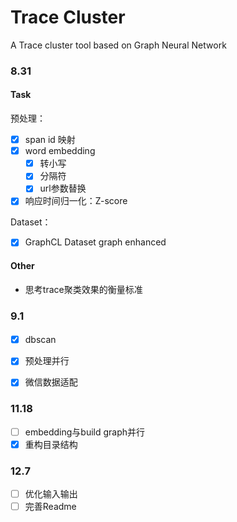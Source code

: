 # Trace Cluster

A Trace cluster tool based on Graph Neural Network

### 8.31

#### Task

预处理：

- [x] span id 映射
- [x] word embedding
  - [x] 转小写
  - [x] 分隔符
  - [x] url参数替换
- [x] 响应时间归一化：Z-score

Dataset：
<!-- - [ ] 替换 InMemoryDataset -> Dataset -->
- [x] GraphCL Dataset graph enhanced

#### Other

- 思考trace聚类效果的衡量标准

### 9.1
####

- [x] dbscan
- [x] 预处理并行
- [x] 微信数据适配


### 11.18

- [ ] embedding与build graph并行
- [x] 重构目录结构

### 12.7

- [ ] 优化输入输出
- [ ] 完善Readme